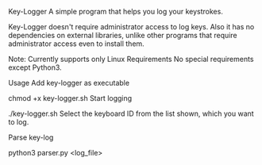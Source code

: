 Key-Logger
A simple program that helps you log your keystrokes.

Key-Logger doesn't require administrator access to log keys. Also it has no dependencies on external libraries, unlike other programs that require administrator access even to install them.

Note: Currently supports only Linux
Requirements
No special requirements except Python3.

Usage
Add key-logger as executable

chmod +x key-logger.sh
Start logging

./key-logger.sh
Select the keyboard ID from the list shown, which you want to log.

Parse key-log

python3 parser.py <log_file>
